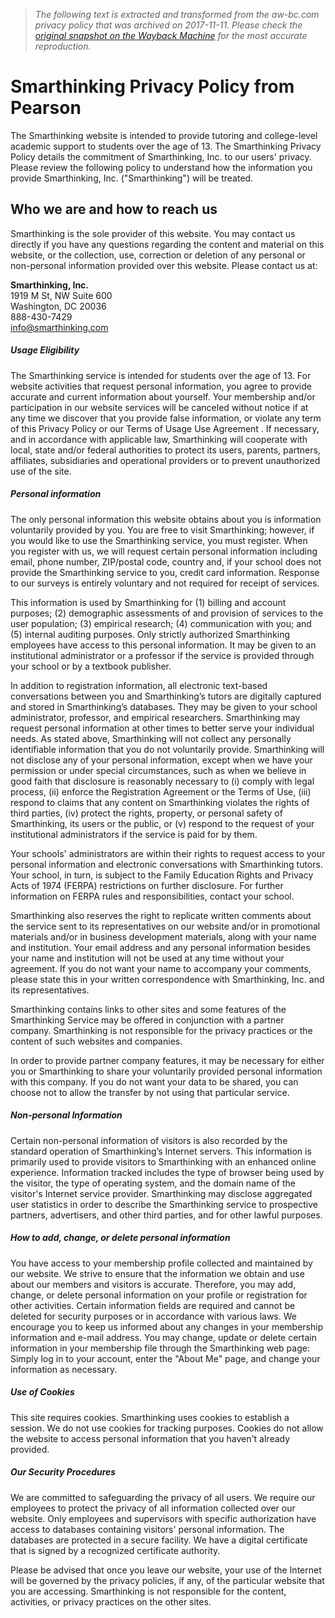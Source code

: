 > *The following text is extracted and transformed from the aw-bc.com privacy policy that was archived on 2017-11-11. Please check the [original snapshot on the Wayback Machine](https://web.archive.org/web/20171111103321id_/https%3A//www.pearson.com/us/higher-education/products-services-institutions/smarthinking-online-tutoring/privacy-policy.html) for the most accurate reproduction.*

# Smarthinking Privacy Policy from Pearson

The Smarthinking website is intended to provide tutoring and college-level academic support to students over the age of 13. The Smarthinking Privacy Policy details the commitment of Smarthinking, Inc. to our users' privacy. Please review the following policy to understand how the information you provide Smarthinking, Inc. ("Smarthinking") will be treated.

## Who we are and how to reach us

Smarthinking is the sole provider of this website. You may contact us directly if you have any questions regarding the content and material on this website, or the collection, use, correction or deletion of any personal or non-personal information provided over this website. Please contact us at: 

**Smarthinking, Inc.**  
1919 M St, NW Suite 600  
Washington, DC 20036   
888-430-7429  
[info@smarthinking.com](mailto:info@smarthinking.com)

##### Usage Eligibility

The Smarthinking service is intended for students over the age of 13. For website activities that request personal information, you agree to provide accurate and current information about yourself. Your membership and/or participation in our website services will be canceled without notice if at any time we discover that you provide false information, or violate any term of this Privacy Policy or our Terms of Usage Use Agreement . If necessary, and in accordance with applicable law, Smarthinking will cooperate with local, state and/or federal authorities to protect its users, parents, partners, affiliates, subsidiaries and operational providers or to prevent unauthorized use of the site.

##### Personal information

The only personal information this website obtains about you is information voluntarily provided by you. You are free to visit Smarthinking; however, if you would like to use the Smarthinking service, you must register. When you register with us, we will request certain personal information including email, phone number, ZIP/postal code, country and, if your school does not provide the Smarthinking service to you, credit card information. Response to our surveys is entirely voluntary and not required for receipt of services.

This information is used by Smarthinking for (1) billing and account purposes; (2) demographic assessments of and provision of services to the user population; (3) empirical research; (4) communication with you; and (5) internal auditing purposes. Only strictly authorized Smarthinking employees have access to this personal information. It may be given to an institutional administrator or a professor if the service is provided through your school or by a textbook publisher. 

In addition to registration information, all electronic text-based conversations between you and Smarthinking’s tutors are digitally captured and stored in Smarthinking’s databases. They may be given to your school administrator, professor, and empirical researchers. Smarthinking may request personal information at other times to better serve your individual needs. As stated above, Smarthinking will not collect any personally identifiable information that you do not voluntarily provide. Smarthinking will not disclose any of your personal information, except when we have your permission or under special circumstances, such as when we believe in good faith that disclosure is reasonably necessary to (i) comply with legal process, (ii) enforce the Registration Agreement or the Terms of Use, (iii) respond to claims that any content on Smarthinking violates the rights of third parties, (iv) protect the rights, property, or personal safety of Smarthinking, its users or the public, or (v) respond to the request of your institutional administrators if the service is paid for by them.

Your schools' administrators are within their rights to request access to your personal information and electronic conversations with Smarthinking tutors. Your school, in turn, is subject to the Family Education Rights and Privacy Acts of 1974 (FERPA) restrictions on further disclosure. For further information on FERPA rules and responsibilities, contact your school. 

Smarthinking also reserves the right to replicate written comments about the service sent to its representatives on our website and/or in promotional materials and/or in business development materials, along with your name and institution. Your email address and any personal information besides your name and institution will not be used at any time without your agreement. If you do not want your name to accompany your comments, please state this in your written correspondence with Smarthinking, Inc. and its representatives. 

Smarthinking contains links to other sites and some features of the Smarthinking Service may be offered in conjunction with a partner company. Smarthinking is not responsible for the privacy practices or the content of such websites and companies. 

In order to provide partner company features, it may be necessary for either you or Smarthinking to share your voluntarily provided personal information with this company. If you do not want your data to be shared, you can choose not to allow the transfer by not using that particular service.

##### Non-personal Information

Certain non-personal information of visitors is also recorded by the standard operation of Smarthinking’s Internet servers. This information is primarily used to provide visitors to Smarthinking with an enhanced online experience. Information tracked includes the type of browser being used by the visitor, the type of operating system, and the domain name of the visitor's Internet service provider. Smarthinking may disclose aggregated user statistics in order to describe the Smarthinking service to prospective partners, advertisers, and other third parties, and for other lawful purposes.

##### How to add, change, or delete personal information

You have access to your membership profile collected and maintained by our website. We strive to ensure that the information we obtain and use about our members and visitors is accurate. Therefore, you may add, change, or delete personal information on your profile or registration for other activities. Certain information fields are required and cannot be deleted for security purposes or in accordance with various laws. We encourage you to keep us informed about any changes in your membership information and e-mail address. You may change, update or delete certain information in your membership file through the Smarthinking web page: Simply log in to your account, enter the "About Me" page, and change your information as necessary.

##### Use of Cookies

This site requires cookies. Smarthinking uses cookies to establish a session. We do not use cookies for tracking purposes. Cookies do not allow the website to access personal information that you haven't already provided.

##### Our Security Procedures

We are committed to safeguarding the privacy of all users. We require our employees to protect the privacy of all information collected over our website. Only employees and supervisors with specific authorization have access to databases containing visitors' personal information. The databases are protected in a secure facility. We have a digital certificate that is signed by a recognized certificate authority. 

Please be advised that once you leave our website, your use of the Internet will be governed by the privacy policies, if any, of the particular website that you are accessing. Smarthinking is not responsible for the content, activities, or privacy practices on the other sites.
